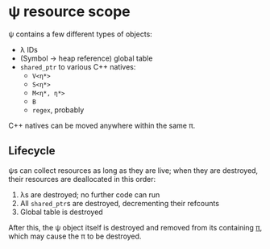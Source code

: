 # ψ resource scope
ψ contains a few different types of objects:

+ λ IDs
+ (Symbol → heap reference) global table
+ `shared_ptr` to various C++ natives:
  + `V<η*>`
  + `S<η*>`
  + `M<η*, η*>`
  + `B`
  + `regex`, probably

C++ natives can be moved anywhere within the same π.


## Lifecycle
ψs can collect resources as long as they are live; when they are destroyed, their resources are deallocated in this order:

1. λs are destroyed; no further code can run
2. All `shared_ptr`s are destroyed, decrementing their refcounts
3. Global table is destroyed

After this, the ψ object itself is destroyed and removed from its containing [π](pi.md), which may cause the π to be destroyed.

